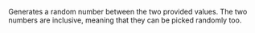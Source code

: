 Generates a random number between the two provided values. The two numbers are inclusive, meaning that they can be picked randomly too.
